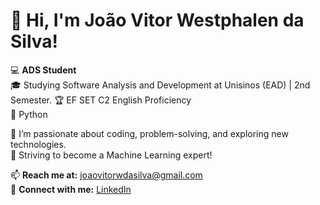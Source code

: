 # 👋 Hi, I'm João Vitor Westphalen da Silva!

💻 **ADS Student**  
🎓 Studying Software Analysis and Development at Unisinos (EAD) | 2nd Semester. 
🏆 EF SET C2 English Proficiency  
🧠 Python

🌱 I’m passionate about coding, problem-solving, and exploring new technologies.  
🚀 Striving to become a Machine Learning expert!

📫 **Reach me at:** joaovitorwdasilva@gmail.com  
🔗 **Connect with me:** [LinkedIn](https://www.linkedin.com/in/joão-vitor-westphalen-da-silva-527800311/)
